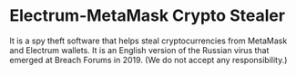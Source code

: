 # Electrum-MetaMask Crypto Stealer
It is a spy theft software that helps steal cryptocurrencies from MetaMask and Electrum wallets.
It is an English version of the Russian virus that emerged at Breach Forums in 2019. 
(We do not accept any responsibility.)
